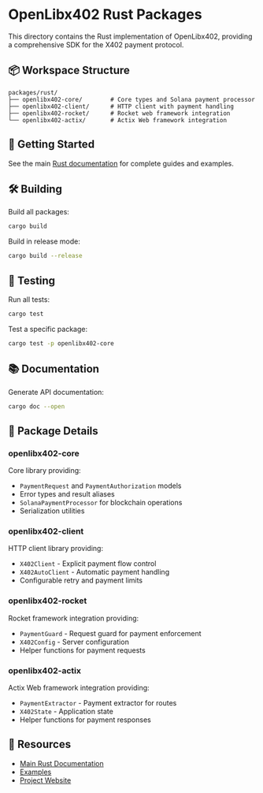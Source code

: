 # OpenLibx402 Rust Packages

This directory contains the Rust implementation of OpenLibx402, providing a comprehensive SDK for the X402 payment protocol.

## 📦 Workspace Structure

```
packages/rust/
├── openlibx402-core/        # Core types and Solana payment processor
├── openlibx402-client/      # HTTP client with payment handling
├── openlibx402-rocket/      # Rocket web framework integration
└── openlibx402-actix/       # Actix Web framework integration
```

## 🚀 Getting Started

See the main [Rust documentation](../../README_RUST.md) for complete guides and examples.

## 🛠️ Building

Build all packages:

```bash
cargo build
```

Build in release mode:

```bash
cargo build --release
```

## 🧪 Testing

Run all tests:

```bash
cargo test
```

Test a specific package:

```bash
cargo test -p openlibx402-core
```

## 📚 Documentation

Generate API documentation:

```bash
cargo doc --open
```

## 📖 Package Details

### openlibx402-core

Core library providing:
- `PaymentRequest` and `PaymentAuthorization` models
- Error types and result aliases
- `SolanaPaymentProcessor` for blockchain operations
- Serialization utilities

### openlibx402-client

HTTP client library providing:
- `X402Client` - Explicit payment flow control
- `X402AutoClient` - Automatic payment handling
- Configurable retry and payment limits

### openlibx402-rocket

Rocket framework integration providing:
- `PaymentGuard` - Request guard for payment enforcement
- `X402Config` - Server configuration
- Helper functions for payment requests

### openlibx402-actix

Actix Web framework integration providing:
- `PaymentExtractor` - Payment extractor for routes
- `X402State` - Application state
- Helper functions for payment responses

## 🔗 Resources

- [Main Rust Documentation](../../README_RUST.md)
- [Examples](../../examples/rust/)
- [Project Website](https://x402.org)
